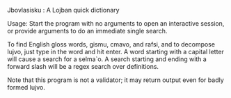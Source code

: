 Jbovlasisku : A Lojban quick dictionary

Usage:
Start the program with no arguments to open an interactive session, or provide arguments
to do an immediate single search.

To find English gloss words, gismu, cmavo, and rafsi, and to decompose lujvo, just type
in the word and hit enter. A word starting with a capital letter will cause a search for
a selma`o. A search starting and ending with a forward slash will be a regex search over definitions.

Note that this program is not a validator; it may return output even for badly formed lujvo.
